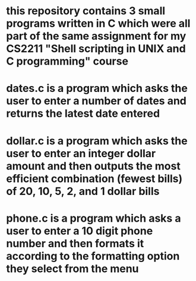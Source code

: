 # this repository contains 3 small programs written in C which were all part of the same assignment for my CS2211 "Shell scripting in UNIX and C programming" course

# dates.c is a program which asks the user to enter a number of dates and returns the latest date entered 

# dollar.c is a program which asks the user to enter an integer dollar amount and then outputs the most efficient combination (fewest bills) of 20, 10, 5, 2, and 1 dollar bills 

# phone.c is a program which asks a user to enter a 10 digit phone number and then formats it according to the formatting option they select from the menu 
